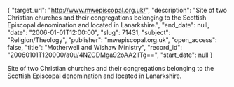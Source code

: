 {
  "target_url": "http://www.mwepiscopal.org.uk/", 
  "description": "Site of two Christian churches and their congregations belonging to the Scottish Episcopal denomination and located in Lanarkshire.", 
  "end_date": null, 
  "date": "2006-01-01T12:00:00", 
  "slug": 71431, 
  "subject": "Religion/Theology", 
  "publisher": "mwepiscopal.org.uk", 
  "open_access": false, 
  "title": "Motherwell and Wishaw Ministry", 
  "record_id": "20060101T120000/a0u/4NZGDMga92oAA2llTg==", 
  "start_date": null
}

Site of two Christian churches and their congregations belonging to the Scottish Episcopal denomination and located in Lanarkshire.